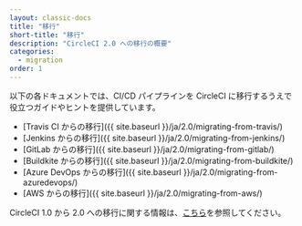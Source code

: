 ```yaml
---
layout: classic-docs
title: "移行"
short-title: "移行"
description: "CircleCI 2.0 への移行の概要"
categories:
  - migration
order: 1
---
```


以下の各ドキュメントでは、CI/CD パイプラインを CircleCI に移行するうえで役立つガイドやヒントを提供しています。

* [Travis CI からの移行]({{ site.baseurl }}/ja/2.0/migrating-from-travis/)
* [Jenkins からの移行]({{ site.baseurl }}/ja/2.0/migrating-from-jenkins/)
* [GitLab からの移行]({{ site.baseurl }}/ja/2.0/migrating-from-gitlab/)
* [Buildkite からの移行]({{ site.baseurl }}/ja/2.0/migrating-from-buildkite/)
* [Azure DevOps からの移行]({{ site.baseurl }}/ja/2.0/migrating-from-azuredevops/)
* [AWS からの移行]({{ site.baseurl }}/ja/2.0/migrating-from-aws/)

CircleCI 1.0 から 2.0 への移行に関する情報は、[こちら](https://circleci.com/docs/2.0/upgrading/#section=server-administration)を参照してください。
